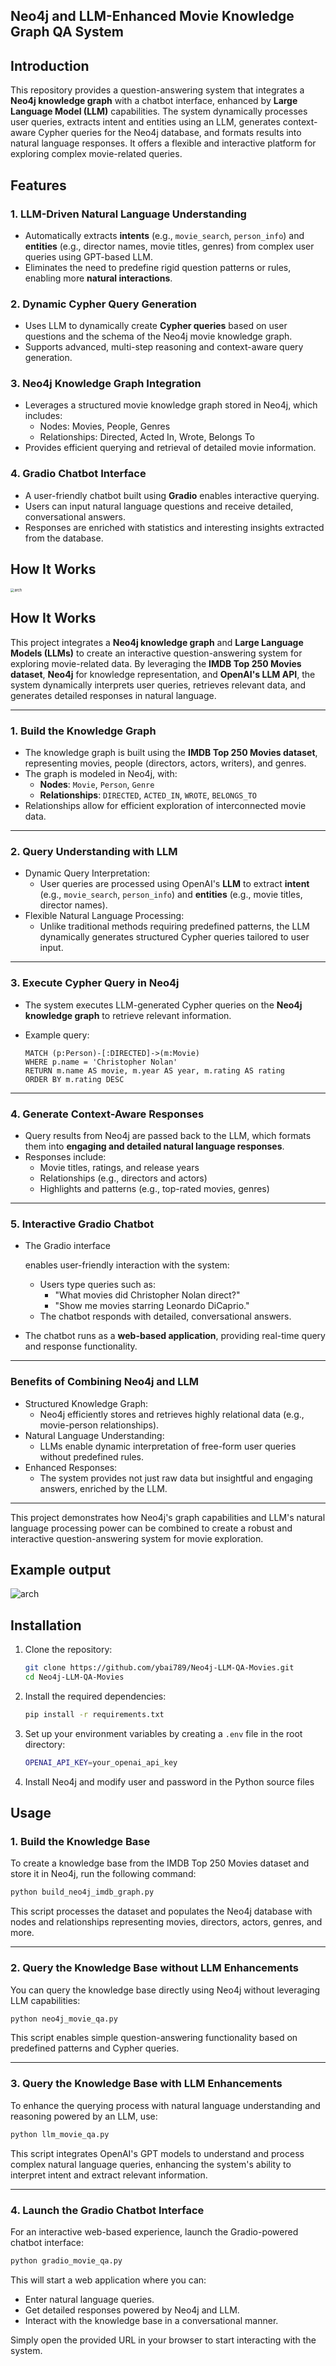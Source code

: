 ## Neo4j and LLM-Enhanced Movie Knowledge Graph QA System

## Introduction

This repository provides a question-answering system that integrates a **Neo4j knowledge graph** with a chatbot interface, enhanced by **Large Language Model (LLM)** capabilities. The system dynamically processes user queries, extracts intent and entities using an LLM, generates context-aware Cypher queries for the Neo4j database, and formats results into natural language responses. It offers a flexible and interactive platform for exploring complex movie-related queries.

## Features

### **1. LLM-Driven Natural Language Understanding**
- Automatically extracts **intents** (e.g., `movie_search`, `person_info`) and **entities** (e.g., director names, movie titles, genres) from complex user queries using GPT-based LLM.
- Eliminates the need to predefine rigid question patterns or rules, enabling more **natural interactions**.

### **2. Dynamic Cypher Query Generation**
- Uses LLM to dynamically create **Cypher queries** based on user questions and the schema of the Neo4j movie knowledge graph.
- Supports advanced, multi-step reasoning and context-aware query generation.

### **3. Neo4j Knowledge Graph Integration**
- Leverages a structured movie knowledge graph stored in Neo4j, which includes:
  - Nodes: Movies, People, Genres
  - Relationships: Directed, Acted In, Wrote, Belongs To
- Provides efficient querying and retrieval of detailed movie information.

### **4. Gradio Chatbot Interface**
- A user-friendly chatbot built using **Gradio** enables interactive querying.
- Users can input natural language questions and receive detailed, conversational answers.
- Responses are enriched with statistics and interesting insights extracted from the database.

## How It Works

<img src=".\images\graph.png" alt="arch" style="zoom:40%;" />

## How It Works

This project integrates a **Neo4j knowledge graph** and **Large Language Models (LLMs)** to create an interactive question-answering system for exploring movie-related data. By leveraging the **IMDB Top 250 Movies dataset**, **Neo4j** for knowledge representation, and **OpenAI's LLM API**, the system dynamically interprets user queries, retrieves relevant data, and generates detailed responses in natural language.

------

### 1. **Build the Knowledge Graph**

- The knowledge graph is built using the **IMDB Top 250 Movies dataset**, representing movies, people (directors, actors, writers), and genres.
- The graph is modeled in Neo4j, with:
  - **Nodes**: `Movie`, `Person`, `Genre`
  - **Relationships**: `DIRECTED`, `ACTED_IN`, `WROTE`, `BELONGS_TO`
- Relationships allow for efficient exploration of interconnected movie data.

------

### 2. **Query Understanding with LLM**

- Dynamic Query Interpretation:
  - User queries are processed using OpenAI's **LLM** to extract **intent** (e.g., `movie_search`, `person_info`) and **entities** (e.g., movie titles, director names).
- Flexible Natural Language Processing:
  - Unlike traditional methods requiring predefined patterns, the LLM dynamically generates structured Cypher queries tailored to user input.

------

### 3. **Execute Cypher Query in Neo4j**

- The system executes LLM-generated Cypher queries on the **Neo4j knowledge graph** to retrieve relevant information.

- Example query:

  ```cypher
  MATCH (p:Person)-[:DIRECTED]->(m:Movie)
  WHERE p.name = 'Christopher Nolan'
  RETURN m.name AS movie, m.year AS year, m.rating AS rating
  ORDER BY m.rating DESC
  ```

------

### 4. **Generate Context-Aware Responses**

- Query results from Neo4j are passed back to the LLM, which formats them into **engaging and detailed natural language responses**.
- Responses include:
  - Movie titles, ratings, and release years
  - Relationships (e.g., directors and actors)
  - Highlights and patterns (e.g., top-rated movies, genres)

------

### 5. **Interactive Gradio Chatbot**

- The Gradio interface

   enables user-friendly interaction with the system:

  - Users type queries such as:
    - "What movies did Christopher Nolan direct?"
    - "Show me movies starring Leonardo DiCaprio."
  - The chatbot responds with detailed, conversational answers.

- The chatbot runs as a **web-based application**, providing real-time query and response functionality.

------

### Benefits of Combining Neo4j and LLM

- Structured Knowledge Graph:
  - Neo4j efficiently stores and retrieves highly relational data (e.g., movie-person relationships).
- Natural Language Understanding:
  - LLMs enable dynamic interpretation of free-form user queries without predefined rules.
- Enhanced Responses:
  - The system provides not just raw data but insightful and engaging answers, enriched by the LLM.

------

This project demonstrates how Neo4j's graph capabilities and LLM's natural language processing power can be combined to create a robust and interactive question-answering system for movie exploration.

## Example output

<img src=".\images\llm_response_example.png" alt="arch" />

## Installation

1. Clone the repository:

   ```bash
   git clone https://github.com/ybai789/Neo4j-LLM-QA-Movies.git
   cd Neo4j-LLM-QA-Movies
   ```

2. Install the required dependencies:

   ```bash
   pip install -r requirements.txt
   ```

3. Set up your environment variables by creating a `.env` file in the root directory:

   ```bash
   OPENAI_API_KEY=your_openai_api_key
   ```

4. Install Neo4j and modify user and password in the Python source files

## Usage

### 1. **Build the Knowledge Base**

To create a knowledge base from the IMDB Top 250 Movies dataset and store it in Neo4j, run the following command:

```bash
python build_neo4j_imdb_graph.py
```

This script processes the dataset and populates the Neo4j database with nodes and relationships representing movies, directors, actors, genres, and more.

------

### 2. **Query the Knowledge Base without LLM Enhancements**

You can query the knowledge base directly using Neo4j without leveraging LLM capabilities:

```bash
python neo4j_movie_qa.py
```

This script enables simple question-answering functionality based on predefined patterns and Cypher queries.

------

### 3. **Query the Knowledge Base with LLM Enhancements**

To enhance the querying process with natural language understanding and reasoning powered by an LLM, use:

```bash
python llm_movie_qa.py
```

This script integrates OpenAI's GPT models to understand and process complex natural language queries, enhancing the system's ability to interpret intent and extract relevant information.

------

### 4. **Launch the Gradio Chatbot Interface**

For an interactive web-based experience, launch the Gradio-powered chatbot interface:

```bash
python gradio_movie_qa.py
```

This will start a web application where you can:

- Enter natural language queries.
- Get detailed responses powered by Neo4j and LLM.
- Interact with the knowledge base in a conversational manner.

Simply open the provided URL in your browser to start interacting with the system.